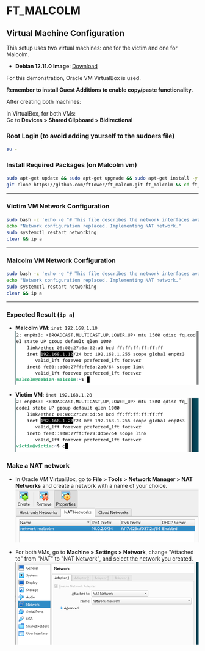 # FT_MALCOLM

## Virtual Machine Configuration

This setup uses two virtual machines: one for the victim and one for Malcolm.

- **Debian 12.11.0 Image**: [Download](https://cdimage.debian.org/debian-cd/current/amd64/iso-cd/debian-12.11.0-amd64-netinst.iso)

For this demonstration, Oracle VM VirtualBox is used.

**Remember to install Guest Additions to enable copy/paste functionality.**

After creating both machines:

In VirtualBox, for both VMs:  
Go to **Devices > Shared Clipboard > Bidirectional**

### Root Login (to avoid adding yourself to the sudoers file)

```bash
su -
```

### Install Required Packages (on Malcolm vm)

```bash
sudo apt-get update && sudo apt-get upgrade && sudo apt-get install -y vim git net-tools iproute2 arping iputils-ping tcpdump
git clone https://github.com/ftTower/ft_malcom.git ft_malcolm && cd ft_malcolm && clear && echo done 
```

---

### Victim VM Network Configuration

```bash
sudo bash -c 'echo -e "# This file describes the network interfaces available on your system\n# and how to activate them. For more information see interfaces(5).\n\nsource /etc/network/interfaces.d/*\n\n# The loopback network interface\nauto lo\niface lo inet loopback\n\n# The primary network interface\nauto enp0s3\niface enp0s3 inet dhcp\n    address 192.168.1.20\n    netmask 255.255.255.0" > /etc/network/interfaces'
echo "Network configuration replaced. Implementing NAT network."
sudo systemctl restart networking
clear && ip a
```

---

### Malcolm VM Network Configuration

```bash
sudo bash -c 'echo -e "# This file describes the network interfaces available on your system\n# and how to activate them. For more information see interfaces(5).\n\nsource /etc/network/interfaces.d/*\n\n# The loopback network interface\nauto lo\niface lo inet loopback\n\n# The primary network interface\nauto enp0s3\niface enp0s3 inet dhcp\n    address 192.168.1.10\n    netmask 255.255.255.0" > /etc/network/interfaces'
echo "Network configuration replaced. Implementing NAT network."
sudo systemctl restart networking
clear && ip a
```

---

### Expected Result (`ip a`)

- **Malcolm VM**: `inet 192.168.1.10`
![Screenshot of Malcolm VM network configuration](https://github.com/ftTower/ftTower/blob/main/assets/Malcolm/ip_a_output_malcolm.png)

- **Victim VM**: `inet 192.168.1.20`
![Screenshot of Malcolm VM network configuration](https://github.com/ftTower/ftTower/blob/main/assets/Malcolm/ip_a_output_victim.png)

### Make a NAT network

- In Oracle VM VirtualBox, go to **File > Tools > Network Manager > NAT Networks** and create a network with a name of your choice.
![Screenshot of Vbox](https://github.com/ftTower/ftTower/blob/main/assets/Malcolm/Vbox_NAT_network.png)

- For both VMs, go to **Machine > Settings > Network**, change "Attached to" from "NAT" to "NAT Network", and select the network you created.
![Screenshot of VM](https://github.com/ftTower/ftTower/blob/main/assets/Malcolm/vm_network.png)

